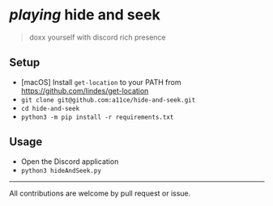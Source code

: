 # *playing* hide and seek

> doxx yourself with discord rich presence

## Setup

- [macOS] Install `get-location` to your PATH from https://github.com/lindes/get-location
- `git clone git@github.com:a11ce/hide-and-seek.git`
- `cd hide-and-seek`
- `python3 -m pip install -r requirements.txt`

## Usage

- Open the Discord application
- `python3 hideAndSeek.py`

---

All contributions are welcome by pull request or issue.

